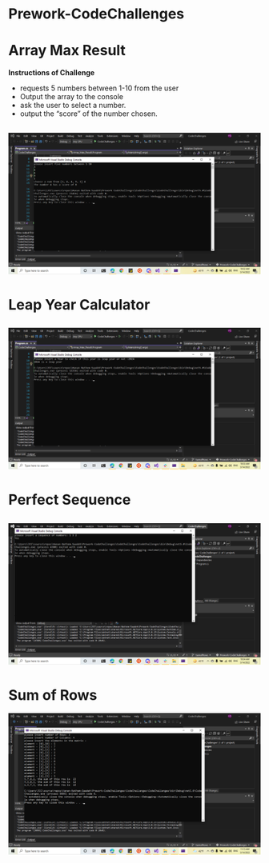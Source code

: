 # Prework-CodeChallenges
# Array Max Result
**Instructions of Challenge**
- requests 5 numbers between 1-10 from the user
- Output the array to the console
- ask the user to select a number.
- output the “score” of the number chosen.

![img](./img/pic1.png)
---
# Leap Year Calculator

![img](./img/pic2.png)
---
# Perfect Sequence

![img](./img/pic3.png)
---
#  Sum of Rows

![img](./img/pic4.png)
